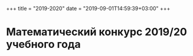 +++
title = "2019-2020"
date = "2019-09-01T14:59:39+03:00"
+++
# Математический конкурс 2019/20 учебного года

